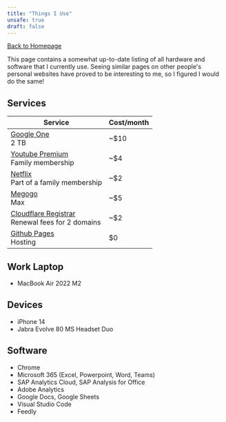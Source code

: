```yaml
---
title: "Things I Use"
unsafe: true
draft: false
---
```

[Back to Homepage](/)

This page contains a somewhat up-to-date listing of all hardware and software that I currently use. Seeing similar pages on other people's personal websites have proved to be interesting to me, so I figured I would do the same!

## Services

|Service|Cost/month|
|-------|--------------|
|[Google One](https://one.google.com/)<br>2 TB|~$10|
|[Youtube Premium](https://nearlyfreespeech.net)<br>Family membership|~$4|
|[Netflix](https://netflix.com/)<br>Part of a family membership|~$2|
|[Megogo](https://megogo.net/)<br>Max|~$5|
|[Cloudflare Registrar](https://www.cloudflare.com/)<br>Renewal fees for 2 domains|~$2|
|[Github Pages](https://pages.github.com/)<br>Hosting|$0|

## Work Laptop


- MacBook Air 2022 M2

## Devices

- iPhone 14
- Jabra Evolve 80 MS Headset Duo

## Software

- Chrome
- Microsoft 365 (Excel, Powerpoint, Word, Teams)
- SAP Analytics Cloud, SAP Analysis for Office
- Adobe Analytics
- Google Docs, Google Sheets
- Visual Studio Code
- Feedly